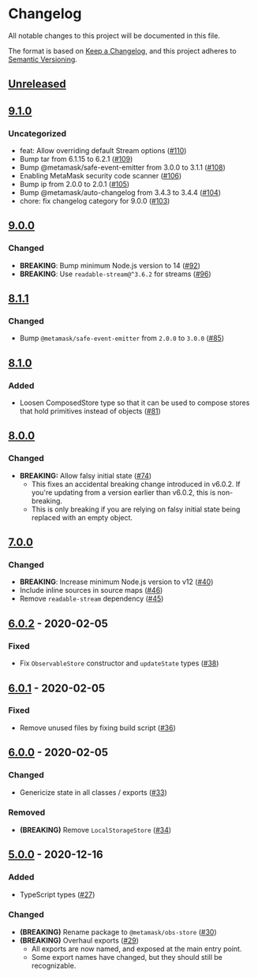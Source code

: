 # Changelog
All notable changes to this project will be documented in this file.

The format is based on [Keep a Changelog](https://keepachangelog.com/en/1.0.0/),
and this project adheres to [Semantic Versioning](https://semver.org/spec/v2.0.0.html).

## [Unreleased]

## [9.1.0]
### Uncategorized
- feat: Allow overriding default Stream options ([#110](https://github.com/MetaMask/obs-store/pull/110))
- Bump tar from 6.1.15 to 6.2.1 ([#109](https://github.com/MetaMask/obs-store/pull/109))
- Bump @metamask/safe-event-emitter from 3.0.0 to 3.1.1 ([#108](https://github.com/MetaMask/obs-store/pull/108))
- Enabling MetaMask security code scanner ([#106](https://github.com/MetaMask/obs-store/pull/106))
- Bump ip from 2.0.0 to 2.0.1 ([#105](https://github.com/MetaMask/obs-store/pull/105))
- Bump @metamask/auto-changelog from 3.4.3 to 3.4.4 ([#104](https://github.com/MetaMask/obs-store/pull/104))
- chore: fix changelog category for 9.0.0 ([#103](https://github.com/MetaMask/obs-store/pull/103))

## [9.0.0]
### Changed
- **BREAKING**: Bump minimum Node.js version to 14 ([#92](https://github.com/MetaMask/obs-store/pull/92))
- **BREAKING**: Use `readable-stream@^3.6.2` for streams ([#96](https://github.com/MetaMask/obs-store/pull/96))

## [8.1.1]
### Changed
- Bump `@metamask/safe-event-emitter` from `2.0.0` to `3.0.0` ([#85](https://github.com/MetaMask/obs-store/pull/85))

## [8.1.0]
### Added
- Loosen ComposedStore type so that it can be used to compose stores that hold primitives instead of objects ([#81](https://github.com/MetaMask/obs-store/pull/81))

## [8.0.0]
### Changed
- **BREAKING:** Allow falsy initial state ([#74](https://github.com/MetaMask/obs-store/pull/74))
  - This fixes an accidental breaking change introduced in v6.0.2. If you're updating from a version earlier than v6.0.2, this is non-breaking.
  - This is only breaking if you are relying on falsy initial state being replaced with an empty object.

## [7.0.0]
### Changed
- **BREAKING**: Increase minimum Node.js version to v12 ([#40](https://github.com/MetaMask/obs-store/pull/40))
- Include inline sources in source maps ([#46](https://github.com/MetaMask/obs-store/pull/46))
- Remove `readable-stream` dependency ([#45](https://github.com/MetaMask/obs-store/pull/45))

## [6.0.2] - 2020-02-05
### Fixed
- Fix `ObservableStore` constructor and `updateState` types ([#38](https://github.com/MetaMask/obs-store/pull/38))

## [6.0.1] - 2020-02-05
### Fixed
- Remove unused files by fixing build script ([#36](https://github.com/MetaMask/obs-store/pull/36))

## [6.0.0] - 2020-02-05
### Changed
- Genericize state in all classes / exports ([#33](https://github.com/MetaMask/obs-store/pull/33))

### Removed
- **(BREAKING)** Remove `LocalStorageStore` ([#34](https://github.com/MetaMask/obs-store/pull/34))

## [5.0.0] - 2020-12-16
### Added
- TypeScript types ([#27](https://github.com/MetaMask/obs-store/pull/27))

### Changed
- **(BREAKING)** Rename package to `@metamask/obs-store` ([#30](https://github.com/MetaMask/obs-store/pull/30))
- **(BREAKING)** Overhaul exports ([#29](https://github.com/MetaMask/obs-store/pull/29))
  - All exports are now named, and exposed at the main entry point.
  - Some export names have changed, but they should still be recognizable.

[Unreleased]: https://github.com/MetaMask/obs-store/compare/v9.1.0...HEAD
[9.1.0]: https://github.com/MetaMask/obs-store/compare/v9.0.0...v9.1.0
[9.0.0]: https://github.com/MetaMask/obs-store/compare/v8.1.1...v9.0.0
[8.1.1]: https://github.com/MetaMask/obs-store/compare/v8.1.0...v8.1.1
[8.1.0]: https://github.com/MetaMask/obs-store/compare/v8.0.0...v8.1.0
[8.0.0]: https://github.com/MetaMask/obs-store/compare/v7.0.0...v8.0.0
[7.0.0]: https://github.com/MetaMask/obs-store/compare/v6.0.2...v7.0.0
[6.0.2]: https://github.com/MetaMask/obs-store/compare/v6.0.1...v6.0.2
[6.0.1]: https://github.com/MetaMask/obs-store/compare/v6.0.0...v6.0.1
[6.0.0]: https://github.com/MetaMask/obs-store/compare/v5.0.0...v6.0.0
[5.0.0]: https://github.com/MetaMask/obs-store/releases/tag/v5.0.0
